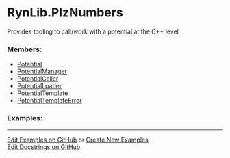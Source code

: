 # <a id="RynLib.PlzNumbers">RynLib.PlzNumbers</a>
    
Provides tooling to call/work with a potential at the C++ level

### Members:

  - [Potential](PlzNumbers/Potential/Potential.md)
  - [PotentialManager](PlzNumbers/PotentialManager/PotentialManager.md)
  - [PotentialCaller](PlzNumbers/PotentialCaller/PotentialCaller.md)
  - [PotentialLoader](PlzNumbers/PotentialLoader/PotentialLoader.md)
  - [PotentialTemplate](PlzNumbers/PotentialTemplator/PotentialTemplate.md)
  - [PotentialTemplateError](PlzNumbers/PotentialTemplator/PotentialTemplateError.md)

### Examples:



___

[Edit Examples on GitHub](https://github.com/McCoyGroup/References/edit/gh-pages/Documentation/examples/RynLib/PlzNumbers.md) or 
[Create New Examples](https://github.com/McCoyGroup/References/new/gh-pages/?filename=Documentation/examples/RynLib/PlzNumbers.md) <br/>
[Edit Docstrings on GitHub](https://github.com/McCoyGroup/RynLib/edit/master/PlzNumbers/__init__.py?message=Update%20Docs)